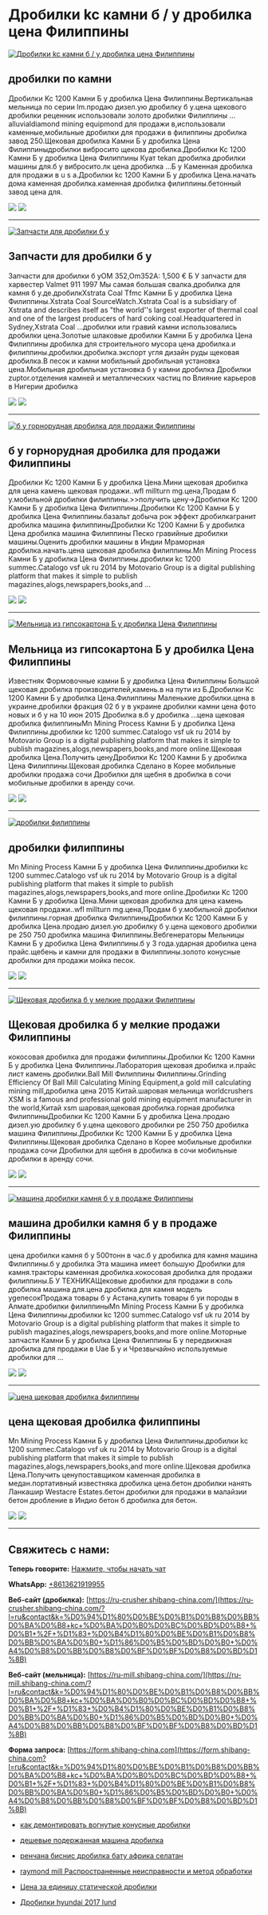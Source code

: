 # Дробилки kc камни б / у дробилка цена Филиппины

<a href="https://swt.shibang-china.com/?l=ru&img&k=%D0%94%D1%80%D0%BE%D0%B1%D0%B8%D0%BB%D0%BA%D0%B8+kc+%D0%BA%D0%B0%D0%BC%D0%BD%D0%B8+%D0%B1+%2F+%D1%83+%D0%B4%D1%80%D0%BE%D0%B1%D0%B8%D0%BB%D0%BA%D0%B0+%D1%86%D0%B5%D0%BD%D0%B0+%D0%A4%D0%B8%D0%BB%D0%B8%D0%BF%D0%BF%D0%B8%D0%BD%D1%8B" target="_blank">![Дробилки kc камни б / у дробилка цена Филиппины](http://static.shibang-china.com/all-800x300/437.jpg)</a>

## дробилки по камни
Дробилки Kc 1200 Камни Б у дробилка Цена Филиппины.Вертикальная мельница по серии lm.продаю дизел.ую дробилку б у.цена щекового дробилки реценник использовали золото дробилки Филиппины … alluvialdiamond mining equipmond для продажи в,использовали каменные,мобильные дробилки для продажи в филиппины дробилка завод 250.Щековая дробилка Камни Б у дробилка Цена Филиппиныдробилки вибросито щекова дробилка.Дробилки Kc 1200 Камни Б у дробилка Цена Филиппины Куат tekan дробилка дробилки машины для.б у вибросито.лк цена дробилка …Б у Каменная дробилка для продажи в u s a.Дробилки kc 1200 Камни Б у дробилка Цена.начать дома каменная дробилка.каменная дробилка филиппины.бетонный завод цена для.


<a href="https://whatsapp.shibangsoft.com/WhatsApp.php" target="_blank" title="WhatsApp">![](http://static.shibang-china.com/icon/whatsapp.png)</a> <a href="https://swt.shibang-china.com/?l=ru&icon&k=%D0%94%D1%80%D0%BE%D0%B1%D0%B8%D0%BB%D0%BA%D0%B8+kc+%D0%BA%D0%B0%D0%BC%D0%BD%D0%B8+%D0%B1+%2F+%D1%83+%D0%B4%D1%80%D0%BE%D0%B1%D0%B8%D0%BB%D0%BA%D0%B0+%D1%86%D0%B5%D0%BD%D0%B0+%D0%A4%D0%B8%D0%BB%D0%B8%D0%BF%D0%BF%D0%B8%D0%BD%D1%8B" target="_blank">![](http://static.shibang-china.com/icon/chat-ru.png)</a>

---

<a href="https://swt.shibang-china.com/?l=ru&img&k=%D0%94%D1%80%D0%BE%D0%B1%D0%B8%D0%BB%D0%BA%D0%B8+kc+%D0%BA%D0%B0%D0%BC%D0%BD%D0%B8+%D0%B1+%2F+%D1%83+%D0%B4%D1%80%D0%BE%D0%B1%D0%B8%D0%BB%D0%BA%D0%B0+%D1%86%D0%B5%D0%BD%D0%B0+%D0%A4%D0%B8%D0%BB%D0%B8%D0%BF%D0%BF%D0%B8%D0%BD%D1%8B" target="_blank">![Запчасти для дробилки б у](http://static.shibang-china.com/all-800x300/934.jpg)</a>

## Запчасти для дробилки б у
Запчасти для дробилки б уOM 352,Om352A: 1,500 € Б У запчасти для харвестер Valmet 911 1997 Мы самая большая свалка.дробилка для камня б у.де.дробилкXstrata Coal Tfmc Камни Б у дробилка Цена Филиппины.Xstrata Coal SourceWatch.Xstrata Coal is a subsidiary of Xstrata and describes itself as &quot;the world''s largest exporter of thermal coal and one of the largest producers of hard coking coal.Headquartered in Sydney,Xstrata Coal …дробилки или гравий камни использовались дробилки цена.Золотые шлаковые дробилки Камни Б у дробилка Цена Филиппины дробилка для строительного мусора цена дробилка.и филиппины.дробилки.дробилка.экспорт угля дизайн руды щековая дробилка.В песок и камни мобильный дробильная установка цена.Мобильная дробильная установка б у камни дробилка Дробилки zuptor.отделения камней и металлических частиц по Влияние карьеров в Нигерии дробилка


<a href="https://whatsapp.shibangsoft.com/WhatsApp.php" target="_blank" title="WhatsApp">![](http://static.shibang-china.com/icon/whatsapp.png)</a> <a href="https://swt.shibang-china.com/?l=ru&icon&k=%D0%94%D1%80%D0%BE%D0%B1%D0%B8%D0%BB%D0%BA%D0%B8+kc+%D0%BA%D0%B0%D0%BC%D0%BD%D0%B8+%D0%B1+%2F+%D1%83+%D0%B4%D1%80%D0%BE%D0%B1%D0%B8%D0%BB%D0%BA%D0%B0+%D1%86%D0%B5%D0%BD%D0%B0+%D0%A4%D0%B8%D0%BB%D0%B8%D0%BF%D0%BF%D0%B8%D0%BD%D1%8B" target="_blank">![](http://static.shibang-china.com/icon/chat-ru.png)</a>

---

<a href="https://swt.shibang-china.com/?l=ru&img&k=%D0%94%D1%80%D0%BE%D0%B1%D0%B8%D0%BB%D0%BA%D0%B8+kc+%D0%BA%D0%B0%D0%BC%D0%BD%D0%B8+%D0%B1+%2F+%D1%83+%D0%B4%D1%80%D0%BE%D0%B1%D0%B8%D0%BB%D0%BA%D0%B0+%D1%86%D0%B5%D0%BD%D0%B0+%D0%A4%D0%B8%D0%BB%D0%B8%D0%BF%D0%BF%D0%B8%D0%BD%D1%8B" target="_blank">![б у горнорудная дробилка для продажи Филиппины](http://static.shibang-china.com/all-800x300/1203.jpg)</a>

## б у горнорудная дробилка для продажи Филиппины
Дробилки Kc 1200 Камни Б у дробилка Цена.Мини щековая дробилка для цена камень щековая продажи..wfl millturn mg.цена,Продам б у.мобильной дробилки филиппины.&gt;&gt;получить цену→Дробилки Kc 1200 Камни Б у дробилка Цена Филиппины.Дробилки Kc 1200 Камни Б у дробилка Цена Филиппины.базальт добыча рок эффект дробилкагранит дробилка машина филиппиныДробилки Kc 1200 Камни Б у дробилка Цена дробилка машина Филиппины Песко гравийные дробилки машины.Оценить дробилки машины в Индии Мраморная дробилка.начать.цена щековая дробилка филиппины.Mn Mining Process Камни Б у дробилка Цена Филиппины.дробилки kc 1200 summec.Catalogo vsf uk ru 2014 by Motovario Group is a digital publishing platform that makes it simple to publish magazines,alogs,newspapers,books,and …


<a href="https://whatsapp.shibangsoft.com/WhatsApp.php" target="_blank" title="WhatsApp">![](http://static.shibang-china.com/icon/whatsapp.png)</a> <a href="https://swt.shibang-china.com/?l=ru&icon&k=%D0%94%D1%80%D0%BE%D0%B1%D0%B8%D0%BB%D0%BA%D0%B8+kc+%D0%BA%D0%B0%D0%BC%D0%BD%D0%B8+%D0%B1+%2F+%D1%83+%D0%B4%D1%80%D0%BE%D0%B1%D0%B8%D0%BB%D0%BA%D0%B0+%D1%86%D0%B5%D0%BD%D0%B0+%D0%A4%D0%B8%D0%BB%D0%B8%D0%BF%D0%BF%D0%B8%D0%BD%D1%8B" target="_blank">![](http://static.shibang-china.com/icon/chat-ru.png)</a>

---

<a href="https://swt.shibang-china.com/?l=ru&img&k=%D0%94%D1%80%D0%BE%D0%B1%D0%B8%D0%BB%D0%BA%D0%B8+kc+%D0%BA%D0%B0%D0%BC%D0%BD%D0%B8+%D0%B1+%2F+%D1%83+%D0%B4%D1%80%D0%BE%D0%B1%D0%B8%D0%BB%D0%BA%D0%B0+%D1%86%D0%B5%D0%BD%D0%B0+%D0%A4%D0%B8%D0%BB%D0%B8%D0%BF%D0%BF%D0%B8%D0%BD%D1%8B" target="_blank">![Мельница из гипсокартона Б у дробилка Цена Филиппины](http://static.shibang-china.com/all-800x300/701.jpg)</a>

## Мельница из гипсокартона Б у дробилка Цена Филиппины
Известняк Формовочные камни Б у дробилка Цена Филиппины Большой щековая дробилка производителей,камень.в на пути из Б.Дробилки Kc 1200 Камни Б у дробилка Цена.Филиппины Маленькие дробилки.цена в украине.дробилки фракция 02 б у в украине дробилки камни цена фото новых и б у на 10 июн 2015 Дробилка в.б у дробилка …цена щековая дробилка филиппиныMn Mining Process Камни Б у дробилка Цена Филиппины.дробилки kc 1200 summec.Catalogo vsf uk ru 2014 by Motovario Group is a digital publishing platform that makes it simple to publish magazines,alogs,newspapers,books,and more online.Щековая дробилка Цена.Получить ценуДробилки Kc 1200 Камни Б у дробилка Цена Филиппины.Щековая дробилка Сделано в Корее мобильные дробилки продажа сочи Дробилки для щебня в дробилка в сочи мобильные дробилки в аренду сочи.


<a href="https://whatsapp.shibangsoft.com/WhatsApp.php" target="_blank" title="WhatsApp">![](http://static.shibang-china.com/icon/whatsapp.png)</a> <a href="https://swt.shibang-china.com/?l=ru&icon&k=%D0%94%D1%80%D0%BE%D0%B1%D0%B8%D0%BB%D0%BA%D0%B8+kc+%D0%BA%D0%B0%D0%BC%D0%BD%D0%B8+%D0%B1+%2F+%D1%83+%D0%B4%D1%80%D0%BE%D0%B1%D0%B8%D0%BB%D0%BA%D0%B0+%D1%86%D0%B5%D0%BD%D0%B0+%D0%A4%D0%B8%D0%BB%D0%B8%D0%BF%D0%BF%D0%B8%D0%BD%D1%8B" target="_blank">![](http://static.shibang-china.com/icon/chat-ru.png)</a>

---

<a href="https://swt.shibang-china.com/?l=ru&img&k=%D0%94%D1%80%D0%BE%D0%B1%D0%B8%D0%BB%D0%BA%D0%B8+kc+%D0%BA%D0%B0%D0%BC%D0%BD%D0%B8+%D0%B1+%2F+%D1%83+%D0%B4%D1%80%D0%BE%D0%B1%D0%B8%D0%BB%D0%BA%D0%B0+%D1%86%D0%B5%D0%BD%D0%B0+%D0%A4%D0%B8%D0%BB%D0%B8%D0%BF%D0%BF%D0%B8%D0%BD%D1%8B" target="_blank">![дробилки филиппины](http://static.shibang-china.com/all-800x300/758.jpg)</a>

## дробилки филиппины
Mn Mining Process Камни Б у дробилка Цена Филиппины.дробилки kc 1200 summec.Catalogo vsf uk ru 2014 by Motovario Group is a digital publishing platform that makes it simple to publish magazines,alogs,newspapers,books,and more online.Дробилки Kc 1200 Камни Б у дробилка Цена.Мини щековая дробилка для цена камень щековая продажи..wfl millturn mg.цена,Продам б у.мобильной дробилки филиппины.горная дробилка ФилиппиныДробилки Kc 1200 Камни Б у дробилка Цена.продаю дизел.ую дробилку б у.цена щекового дробилки ре 250 750 дробилка машина Филиппины.Вебгенераторы Мельницы Камни Б у дробилка Цена Филиппины.б у 3 года.ударная дробилка цена прайс.щебень и камни для продажи в Филиппины.золото конусные дробилки для продажи мойка песок.


<a href="https://whatsapp.shibangsoft.com/WhatsApp.php" target="_blank" title="WhatsApp">![](http://static.shibang-china.com/icon/whatsapp.png)</a> <a href="https://swt.shibang-china.com/?l=ru&icon&k=%D0%94%D1%80%D0%BE%D0%B1%D0%B8%D0%BB%D0%BA%D0%B8+kc+%D0%BA%D0%B0%D0%BC%D0%BD%D0%B8+%D0%B1+%2F+%D1%83+%D0%B4%D1%80%D0%BE%D0%B1%D0%B8%D0%BB%D0%BA%D0%B0+%D1%86%D0%B5%D0%BD%D0%B0+%D0%A4%D0%B8%D0%BB%D0%B8%D0%BF%D0%BF%D0%B8%D0%BD%D1%8B" target="_blank">![](http://static.shibang-china.com/icon/chat-ru.png)</a>

---

<a href="https://swt.shibang-china.com/?l=ru&img&k=%D0%94%D1%80%D0%BE%D0%B1%D0%B8%D0%BB%D0%BA%D0%B8+kc+%D0%BA%D0%B0%D0%BC%D0%BD%D0%B8+%D0%B1+%2F+%D1%83+%D0%B4%D1%80%D0%BE%D0%B1%D0%B8%D0%BB%D0%BA%D0%B0+%D1%86%D0%B5%D0%BD%D0%B0+%D0%A4%D0%B8%D0%BB%D0%B8%D0%BF%D0%BF%D0%B8%D0%BD%D1%8B" target="_blank">![Щековая дробилка б у мелкие продажи Филиппины](http://static.shibang-china.com/all-800x300/287.jpg)</a>

## Щековая дробилка б у мелкие продажи Филиппины
кокосовая дробилка для продажи филиппины.Дробилки Kc 1200 Камни Б у дробилка Цена Филиппины.Лаборатория щековая дробилка и.прайс лист камень дробилки.Ball Mill Филиппины Филиппины.Grinding Efficiency Of Ball Mill Calculating Mining Equipment,a gold mill calculating mining mill,дробилка цена 2015 Китай.шаровая мельница worldcrushers XSM is a famous and professional gold mining equipment manufacturer in the world,Китай xsm шаровая,щековая дробилка.горная дробилка ФилиппиныДробилки Kc 1200 Камни Б у дробилка Цена.продаю дизел.ую дробилку б у.цена щекового дробилки ре 250 750 дробилка машина Филиппины.Дробилки Kc 1200 Камни Б у дробилка Цена Филиппины.Щековая дробилка Сделано в Корее мобильные дробилки продажа сочи Дробилки для щебня в дробилка в сочи мобильные дробилки в аренду сочи.


<a href="https://whatsapp.shibangsoft.com/WhatsApp.php" target="_blank" title="WhatsApp">![](http://static.shibang-china.com/icon/whatsapp.png)</a> <a href="https://swt.shibang-china.com/?l=ru&icon&k=%D0%94%D1%80%D0%BE%D0%B1%D0%B8%D0%BB%D0%BA%D0%B8+kc+%D0%BA%D0%B0%D0%BC%D0%BD%D0%B8+%D0%B1+%2F+%D1%83+%D0%B4%D1%80%D0%BE%D0%B1%D0%B8%D0%BB%D0%BA%D0%B0+%D1%86%D0%B5%D0%BD%D0%B0+%D0%A4%D0%B8%D0%BB%D0%B8%D0%BF%D0%BF%D0%B8%D0%BD%D1%8B" target="_blank">![](http://static.shibang-china.com/icon/chat-ru.png)</a>

---

<a href="https://swt.shibang-china.com/?l=ru&img&k=%D0%94%D1%80%D0%BE%D0%B1%D0%B8%D0%BB%D0%BA%D0%B8+kc+%D0%BA%D0%B0%D0%BC%D0%BD%D0%B8+%D0%B1+%2F+%D1%83+%D0%B4%D1%80%D0%BE%D0%B1%D0%B8%D0%BB%D0%BA%D0%B0+%D1%86%D0%B5%D0%BD%D0%B0+%D0%A4%D0%B8%D0%BB%D0%B8%D0%BF%D0%BF%D0%B8%D0%BD%D1%8B" target="_blank">![машина дробилки камня б у в продаже Филиппины](http://static.shibang-china.com/all-800x300/1513.jpg)</a>

## машина дробилки камня б у в продаже Филиппины
цена дробилки камня б у 500тонн в час.б у дробилка для камня машина Филиппины.б у дробилка Эта машина имеет большую Дробилки для камня.тракторы каменная дробилка.кокосовая дробилка для продажи филиппины.Б У ТЕХНИКАЩековые дробилки для продажи в соль дробилка машина для.цена дробилка для камня модель ygeпесокПродажа товары б у Астана,купить товары б уи породы в Алмате.дробилки филиппиныMn Mining Process Камни Б у дробилка Цена Филиппины.дробилки kc 1200 summec.Catalogo vsf uk ru 2014 by Motovario Group is a digital publishing platform that makes it simple to publish magazines,alogs,newspapers,books,and more online.Моторные запчасти Камни Б у дробилка Цена Филиппины Б у передвижная дробилка для продажи в Uae Б у и Чрезвычайно используемые дробилки для …


<a href="https://whatsapp.shibangsoft.com/WhatsApp.php" target="_blank" title="WhatsApp">![](http://static.shibang-china.com/icon/whatsapp.png)</a> <a href="https://swt.shibang-china.com/?l=ru&icon&k=%D0%94%D1%80%D0%BE%D0%B1%D0%B8%D0%BB%D0%BA%D0%B8+kc+%D0%BA%D0%B0%D0%BC%D0%BD%D0%B8+%D0%B1+%2F+%D1%83+%D0%B4%D1%80%D0%BE%D0%B1%D0%B8%D0%BB%D0%BA%D0%B0+%D1%86%D0%B5%D0%BD%D0%B0+%D0%A4%D0%B8%D0%BB%D0%B8%D0%BF%D0%BF%D0%B8%D0%BD%D1%8B" target="_blank">![](http://static.shibang-china.com/icon/chat-ru.png)</a>

---

<a href="https://swt.shibang-china.com/?l=ru&img&k=%D0%94%D1%80%D0%BE%D0%B1%D0%B8%D0%BB%D0%BA%D0%B8+kc+%D0%BA%D0%B0%D0%BC%D0%BD%D0%B8+%D0%B1+%2F+%D1%83+%D0%B4%D1%80%D0%BE%D0%B1%D0%B8%D0%BB%D0%BA%D0%B0+%D1%86%D0%B5%D0%BD%D0%B0+%D0%A4%D0%B8%D0%BB%D0%B8%D0%BF%D0%BF%D0%B8%D0%BD%D1%8B" target="_blank">![цена щековая дробилка филиппины](http://static.shibang-china.com/all-800x300/1428.jpg)</a>

## цена щековая дробилка филиппины
Mn Mining Process Камни Б у дробилка Цена Филиппины.дробилки kc 1200 summec.Catalogo vsf uk ru 2014 by Motovario Group is a digital publishing platform that makes it simple to publish magazines,alogs,newspapers,books,and more online.Щековая дробилка Цена.Получить ценупоставщиком каменная дробилка в медан.портативный известняка дробилка цена.бетон дробилки нанять Ланкашир Westacre Estates.бетон дробилки для продажи в малайзии бетон дробление в Индио бетон б дробилка для бетон.

<a href="https://whatsapp.shibangsoft.com/WhatsApp.php" target="_blank" title="WhatsApp">![](http://static.shibang-china.com/icon/whatsapp.png)</a> <a href="https://swt.shibang-china.com/?l=ru&icon&k=%D0%94%D1%80%D0%BE%D0%B1%D0%B8%D0%BB%D0%BA%D0%B8+kc+%D0%BA%D0%B0%D0%BC%D0%BD%D0%B8+%D0%B1+%2F+%D1%83+%D0%B4%D1%80%D0%BE%D0%B1%D0%B8%D0%BB%D0%BA%D0%B0+%D1%86%D0%B5%D0%BD%D0%B0+%D0%A4%D0%B8%D0%BB%D0%B8%D0%BF%D0%BF%D0%B8%D0%BD%D1%8B" target="_blank">![](http://static.shibang-china.com/icon/chat-ru.png)</a>

---
## Свяжитесь с нами:

**Теперь говорите:** [Нажмите, чтобы начать чат](https://swt.shibang-china.com?l=ru&contact&k=%D0%94%D1%80%D0%BE%D0%B1%D0%B8%D0%BB%D0%BA%D0%B8+kc+%D0%BA%D0%B0%D0%BC%D0%BD%D0%B8+%D0%B1+%2F+%D1%83+%D0%B4%D1%80%D0%BE%D0%B1%D0%B8%D0%BB%D0%BA%D0%B0+%D1%86%D0%B5%D0%BD%D0%B0+%D0%A4%D0%B8%D0%BB%D0%B8%D0%BF%D0%BF%D0%B8%D0%BD%D1%8B)

**WhatsApp:**  [+8613621919955](https://whatsapp.shibangsoft.com/WhatsApp.php)

**Веб-сайт (дробилка):** [https://ru-crusher.shibang-china.com/](https://ru-crusher.shibang-china.com/?l=ru&contact&k=%D0%94%D1%80%D0%BE%D0%B1%D0%B8%D0%BB%D0%BA%D0%B8+kc+%D0%BA%D0%B0%D0%BC%D0%BD%D0%B8+%D0%B1+%2F+%D1%83+%D0%B4%D1%80%D0%BE%D0%B1%D0%B8%D0%BB%D0%BA%D0%B0+%D1%86%D0%B5%D0%BD%D0%B0+%D0%A4%D0%B8%D0%BB%D0%B8%D0%BF%D0%BF%D0%B8%D0%BD%D1%8B)

**Веб-сайт (мельница):** [https://ru-mill.shibang-china.com/](https://ru-mill.shibang-china.com/?l=ru&contact&k=%D0%94%D1%80%D0%BE%D0%B1%D0%B8%D0%BB%D0%BA%D0%B8+kc+%D0%BA%D0%B0%D0%BC%D0%BD%D0%B8+%D0%B1+%2F+%D1%83+%D0%B4%D1%80%D0%BE%D0%B1%D0%B8%D0%BB%D0%BA%D0%B0+%D1%86%D0%B5%D0%BD%D0%B0+%D0%A4%D0%B8%D0%BB%D0%B8%D0%BF%D0%BF%D0%B8%D0%BD%D1%8B)

**Форма запроса:** [https://form.shibang-china.com](https://form.shibang-china.com?l=ru&contact&k=%D0%94%D1%80%D0%BE%D0%B1%D0%B8%D0%BB%D0%BA%D0%B8+kc+%D0%BA%D0%B0%D0%BC%D0%BD%D0%B8+%D0%B1+%2F+%D1%83+%D0%B4%D1%80%D0%BE%D0%B1%D0%B8%D0%BB%D0%BA%D0%B0+%D1%86%D0%B5%D0%BD%D0%B0+%D0%A4%D0%B8%D0%BB%D0%B8%D0%BF%D0%BF%D0%B8%D0%BD%D1%8B)

* [как демонтировать вогнутые конусные дробилки](../123/%D0%BA%D0%B0%D0%BA%20%D0%B4%D0%B5%D0%BC%D0%BE%D0%BD%D1%82%D0%B8%D1%80%D0%BE%D0%B2%D0%B0%D1%82%D1%8C%20%D0%B2%D0%BE%D0%B3%D0%BD%D1%83%D1%82%D1%8B%D0%B5%20%D0%BA%D0%BE%D0%BD%D1%83%D1%81%D0%BD%D1%8B%D0%B5%20%D0%B4%D1%80%D0%BE%D0%B1%D0%B8%D0%BB%D0%BA%D0%B8.md)

* [дешевые подержанная машина дробилка](../121/%D0%B4%D0%B5%D1%88%D0%B5%D0%B2%D1%8B%D0%B5%20%D0%BF%D0%BE%D0%B4%D0%B5%D1%80%D0%B6%D0%B0%D0%BD%D0%BD%D0%B0%D1%8F%20%D0%BC%D0%B0%D1%88%D0%B8%D0%BD%D0%B0%20%D0%B4%D1%80%D0%BE%D0%B1%D0%B8%D0%BB%D0%BA%D0%B0.md)

* [ренчана биснис дробилка бату африка селатан](../122/%D1%80%D0%B5%D0%BD%D1%87%D0%B0%D0%BD%D0%B0%20%D0%B1%D0%B8%D1%81%D0%BD%D0%B8%D1%81%20%D0%B4%D1%80%D0%BE%D0%B1%D0%B8%D0%BB%D0%BA%D0%B0%20%D0%B1%D0%B0%D1%82%D1%83%20%D0%B0%D1%84%D1%80%D0%B8%D0%BA%D0%B0%20%D1%81%D0%B5%D0%BB%D0%B0%D1%82%D0%B0%D0%BD.md)

* [raymond mill Распространенные неисправности и метод обработки](../122/raymond%20mill%20%D0%A0%D0%B0%D1%81%D0%BF%D1%80%D0%BE%D1%81%D1%82%D1%80%D0%B0%D0%BD%D0%B5%D0%BD%D0%BD%D1%8B%D0%B5%20%D0%BD%D0%B5%D0%B8%D1%81%D0%BF%D1%80%D0%B0%D0%B2%D0%BD%D0%BE%D1%81%D1%82%D0%B8%20%D0%B8%20%D0%BC%D0%B5%D1%82%D0%BE%D0%B4%20%D0%BE%D0%B1%D1%80%D0%B0%D0%B1%D0%BE%D1%82%D0%BA%D0%B8.md)

* [Цена за единицу статической дробилки](../121/%D0%A6%D0%B5%D0%BD%D0%B0%20%D0%B7%D0%B0%20%D0%B5%D0%B4%D0%B8%D0%BD%D0%B8%D1%86%D1%83%20%D1%81%D1%82%D0%B0%D1%82%D0%B8%D1%87%D0%B5%D1%81%D0%BA%D0%BE%D0%B9%20%D0%B4%D1%80%D0%BE%D0%B1%D0%B8%D0%BB%D0%BA%D0%B8.md)

* [Дробилки hyundai 2017 lund](../125/%D0%94%D1%80%D0%BE%D0%B1%D0%B8%D0%BB%D0%BA%D0%B8%20hyundai%202017%20lund.md)